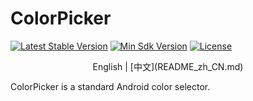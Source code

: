 # ColorPicker

[![Latest Stable Version](https://api.bintray.com/packages/maoqiqi/ColorPicker/colorpicker/images/download.svg)](https://bintray.com/maoqiqi/ColorPicker/colorpicker/_latestVersion)
[![Min Sdk Version](https://img.shields.io/badge/API-14%2B-blue.svg?style=flat-square)](https://developer.android.com/about/versions/android-4.0.html)
[![License](https://img.shields.io/badge/License-Apache%202.0-blue.svg)](http://www.apache.org/licenses/LICENSE-2.0)

<p align="center">English | [中文](README_zh_CN.md)</p>

ColorPicker is a standard Android color selector.